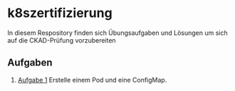 # k8szertifizierung
In diesem Respository finden sich Übungsaufgaben und Lösungen um sich auf die CKAD-Prüfung vorzubereiten

## Aufgaben
1.  [Aufgabe 1](https://github.com/spehle/k8szertifizierung/Aufgabe%201/) Erstelle einem Pod und eine ConfigMap.
